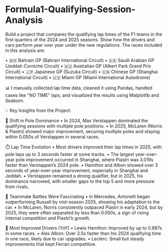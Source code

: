# Formula1-Qualifying-Session-Analysis
Build a project that compares the qualifying lap times of the F1 teams in the first quarters of the 2024 and 2025 seasons. Show how the drivers and cars perform year over year under the new regulations.
The races included in this analysis are: 

• 🇧🇭 Bahrain GP (Bahrain International Circuit)
• 🇸🇦 Saudi Arabian GP (Jeddah Corniche Circuit)
• 🇦🇺 Australian GP (Albert Park Grand Prix Circuit)
• 🇯🇵 Japanese GP (Suzuka Circuit)
• 🇨🇳 Chinese GP (Shanghai International Circuit)
• 🇺🇸 Miami GP (Miami International Autodrome) 

📊 I manually collected lap time data, cleaned it using Pandas, handled cases like "NO TIME" laps, and visualized the results using Matplotlib and Seaborn. 

💡 Key Insights from the Project: 

🥇 Shift in Pole Dominance
• In 2024, Max Verstappen dominated the qualifying sessions with multiple pole positions.
• In 2025, McLaren (Norris & Piastri) showed major improvement, securing multiple poles and staying within 0.050s of Verstappen in several races. 

⏱️ Lap Time Evolution
• Most drivers improved their lap times in 2025, with pole laps up to 3 seconds faster at some tracks.
• The largest year-over-year pole improvement occurred in Shanghai, where Piastri was 3.019s faster than Verstappen’s 2024 pole.
• Hamilton and Albon showed over 3 seconds of year-over-year improvement, especially in Shanghai and Jeddah.
• Verstappen remained a strong qualifier, but in 2025, his dominance narrowed, with smaller gaps to the top 5 and more pressure from rivals. 

👥 Teammate Battles Were Fascinating
• In Mercedes, Antonelli began outperforming Russell by mid-season 2025, showing his adaptation to the car.
• In McLaren, Norris consistently outpaced Piastri in early 2024, but by 2025, they were often separated by less than 0.050s, a sign of rising internal competition and Piastri’s growth. 

🚀 Most Improved Drivers (YoY)
• Lewis Hamilton: Improved by up to 0.987s in some races.
• Alex Albon: Over 3.5s faster than his 2024 qualifying time in one race, likely due to car upgrades.
• Leclerc: Small but steady improvements that kept Ferrari competitive. 
